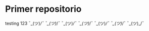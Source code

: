 # Primer repositorio
testing 123 
 ¯\_(ツ)_/¯  ¯\_(ツ)_/¯  ¯\_(ツ)_/¯  ¯\_(ツ)_/¯  ¯\_(ツ)_/¯  ¯\_(ツ)_/¯  ¯\_(ツ)_/¯
